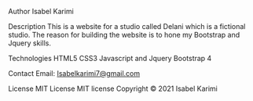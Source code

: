 
Author Isabel Karimi

Description This is a website for a studio called Delani which is a fictional studio. The reason for building the website is to hone my Bootstrap and Jquery skills.

Technologies HTML5 CSS3 Javascript and Jquery Bootstrap 4

Contact Email: Isabelkarimi7@gmail.com

License MIT License MIT license Copyright © 2021 Isabel Karimi
